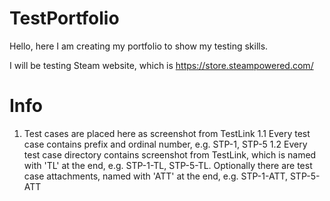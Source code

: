 # TestPortfolio

Hello, here I am creating my portfolio to show my testing skills.

I will be testing Steam website, which is https://store.steampowered.com/


# Info

1. Test cases are placed here as screenshot from TestLink
1.1 Every test case contains prefix and ordinal number, e.g. STP-1, STP-5
1.2 Every test case directory contains screenshot from TestLink, which is named with 'TL' at the end, e.g. STP-1-TL, STP-5-TL. Optionally there are test case attachments, named with 'ATT' at the end, e.g. STP-1-ATT, STP-5-ATT
